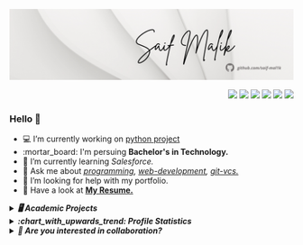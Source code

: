 <!-- ![Profile views](https://komarev.com/ghpvc/?username=saif-mal1k&label=total%20Profile%20Views%20&color=000000&style=plastic) -->
<!-- above image works by counting how many times address is called -->

<!-- visit this https://github.com/anuraghazra/github-readme-stats -->
<!-- visit this https://githubprofile.com/ -->


<a href="#"><img src="header.png"></a>

<!-- Social Media links -->
<p align="right">   
  <a href="mailto:saifmalik3300@gmail.com" target="_blank"><img src="https://img.shields.io/badge/-Email-0D1117?style=for-the-badge&logo=gmail&logoColor=F7F7F7"></a>
  <a href="https://www.linkedin.com/in/saifmalik" target="_blank"><img src="https://img.shields.io/badge/-LinkedIn-0D1117?style=for-the-badge&logo=linkedin&logoColor=F7F7F7"></a>
  <a href="https://www.kaggle.com/" target="_blank"><img src="https://img.shields.io/badge/kaggle-0D1117?style=for-the-badge&logo=kaggle&logoColor=F7F7F7"></a>
  <a href="https://www.youtube.com/" target="_blank"><img src="https://img.shields.io/badge/YouTube-0D1117?style=for-the-badge&logo=youtube&logoColor=F7F7F7"></a>
  <a href="https://www.medium.com/" target="_blank"><img src="https://img.shields.io/badge/-medium-0D1117?style=for-the-badge&logo=medium&logoColor=F7F7F7"></a>
  <a href="https://www.codeforces.com/" target="_blank"><img src="https://img.shields.io/badge/-Codeforces-0D1117?style=for-the-badge&logo=codeforces&logoColor=F7F7F7"></a>
  <!-- <a href="https://www.instagram.com/" target="_blank"><img src="https://img.shields.io/badge/-Instagram-0D1117?style=for-the-badge&logo=instagram&logoColor=F7F7F7"></a>
  <a href="https://www.twitter.com/" target="_blank"><img src="https://img.shields.io/badge/-Twitter-0D1117?style=for-the-badge&logo=twitter&logoColor=F7F7F7"></a>
  <a href="https://www.twitter.com/" target="_blank"><img src="https://img.shields.io/badge/-Codechef-0D1117?style=for-the-badge&logo=codechef&logoColor=F7F7F7"></a>
  <a href="https://www.twitter.com/" target="_blank"><img src="https://img.shields.io/badge/-Leetcode-0D1117?style=for-the-badge&logo=Leetcode&logoColor=F7F7F7"></a>
  <a href="https://www.twitter.com/" target="_blank"><img src="https://img.shields.io/badge/-Hackerearth-0D1117?style=for-the-badge&logo=hackerearth&logoColor=F7F7F7"></a>
  <a href="https://www.twitter.com/" target="_blank"><img src="https://img.shields.io/badge/Trailblazer-0D1117?style=for-the-badge&logo=trailblazer&logoColor=F7F7F7"></a> -->
</p> 

### Hello 👋 
<!--
<b>
<em>

</em>
</b>
-->

<div>
  <!--linked in profile badge-->
  <!--<img src="link.svg" align="right" width="400" alt="css-in-readme">-->
  <!--<img align="right" width="50%" src="https://github-readme-stats.vercel.app/api/top-langs?username=saif-mal1k&show_icons=true&langs_count=10&locale=en&layout=compact&theme=algolia&bg_color=0D1117&hide_border=true&title_color=05FFFF" height="200"/>-->
  <!--or codeforces graph-->
  
  <p align="left">
  <ul>
    <li>💻 I’m currently working on <a href="https://github.com/saif-mal1k/virtual-assistant" title="click to view"> python project </a></li>
    <li> :mortar_board: I'm persuing <b>Bachelor's in Technology.</b> </li>
    <li> 📖 I’m currently learning <em>Salesforce.</em></li>
    <li> 💬 Ask me about <em><a href="https://github.com/saif-mal1k/programming">programming</a>, <a href="https://github.com/saif-mal1k/web-development">web-development</a>, <a href="https://github.com/saif-mal1k/Git-VCS">git-vcs.</a></em> </li>
    <li> 🤔 I’m looking for help with my portfolio. </li>
    <li> 📝 Have a look at <a href="https://drive.google.com/saif-mal1k/saif-mal1k/blob/main/saif_malik.pdf" title="Download Resume"> <b>My Resume.</b> </a> </li>
  
  </ul>
  </p>
</div>



<!-- Projects i've completed -->
<!--
<details>
  <summary><b><em> 🖥️ Academic Projects </b></em></summary>
  <p>

<div align="center">
<table>
  <tr>
    <thead>
    <th>
      YEAR
    </th>
    <th>
      Project Repository
    </th>
    <th>
      Tool's Used
    </th>
    </thead>
  </tr>
  <tr>
    <td>
      2021
    </td>
    <td>
      <a href="https://github.com/saif-mal1k/virtual-assistant" >
      <img src="https://github-readme-stats.vercel.app/api/pin/?username=saif-mal1k&repo=virtual-assistant&bg_color=F7F7F7&hide_border=false&title_color=0859BC&text_color=000000&icon_color=0859BC">
       </a>
    </td>
    <td>
      <img src="https://img.shields.io/badge/-Python-black?style=flat-square&logo=python">
      <img src="https://img.shields.io/badge/-NumPy-black?style=flat-square&logo=numpy">
      <img src="https://img.shields.io/badge/-SQLite-black?style=flat-square&logo=sqlite">
      <img src="https://img.shields.io/badge/-Matplotlib-black?style=flat-square">
    </td>
  </tr>
  <tr>
    <td>
      2020
    </td>
    <td>
      <a href="github.com/saif-mal1k/" ><b> Project Name</b></a>
        <br><em> a smaller project description</em>
    </td>
    <td>
      <img src="https://img.shields.io/badge/-Java-black?style=flat-square&logo=java&logoColor=red"> 
      <img src="https://img.shields.io/badge/-Android%20Studio-black?style=flat-square&logo=androidstudio"> 
      <img src="https://img.shields.io/badge/-Firebase-black?style=flat-square&logo=firebase">
    </td>
  </tr>
  <tr>
    <td>
      2019
    </td>
    <td>
      <a href="github.com/saif-mal1k/" ><b> Project Name</b></a>
        <br><em> a smaller project description</em>
    </td>
    <td>
      <img src="https://img.shields.io/badge/-Unity3D-black?style=flat-square&logo=unity"> 
      <img src="https://img.shields.io/badge/-C%23-black?style=flat-square&logo=csharp">
    </td>
  </tr>
    <tr>
    <td>
      2018
    </td>
    <td>
      <a href="github.com/saif-mal1k/" ><b> Project Name</b></a>
        <br><em> a smaller project description</em>
    </td>
    <td>
      <img src="https://img.shields.io/badge/-Unity3D-black?style=flat-square&logo=unity"> 
      <img src="https://img.shields.io/badge/-C%23-black?style=flat-square&logo=csharp">
    </td>
  </tr>
</table>
</div>   
  </p>
</details>
-->

<!--
<details>
  <summary>
    <b> 💻 Top Repositories: </b>
  </summary>
<div align=center>

  &nbsp;
  
[![Repository Card](https://widget.realdeveloper.pro/api/card?user=saif-mal1k&repo=virtual-assistant&locale=en)](https://github.com/saif-mal1k/virtual-assistant)
[![Repository Card](https://widget.realdeveloper.pro/api/card?user=saif-mal1k&repo=programming&locale=en)](https://github.com/saif-mal1k/programming)
[![Repository Card](https://widget.realdeveloper.pro/api/card?user=saif-mal1k&repo=web-development&locale=en)](https://github.com/saif-mal1k/web-development)
</div>
</details>
-->









<!--
<p>
    
## **TECH STACK**
### ***web development***
-frontend    Html css javascript bootstrap
-backend     django node
-coding environment    vscode Git

### ***database***   
-Mongo DB mysql

### ***others***
-GraphQL JSON

### devops and cloud tools  
-Git

### data science
-Data Analytics
-Machine Learning
-Artificial Intelligence
</p>
-->    








<!-- Projects i've completed -->
<details>
  <summary><b><em> 🖥️ Academic Projects </b></em></summary>
  <p>

<div align="center">
<table>
  <tr>
    <thead>
    <th>
      YEAR
    </th>
    <th>
      Project Repository
    </th>
    <th>
      Tool's Used
    </th>
    </thead>
  </tr>
  <tr>
    <td>
      2021
    </td>
    <td>
      <a href="https://github.com/saif-mal1k/virtual-assistant" >
      <img src="https://github-readme-stats.vercel.app/api/pin/?username=saif-mal1k&repo=virtual-assistant&bg_color=F7F7F7&hide_border=false&title_color=0859BC&text_color=000000&icon_color=0859BC">
       </a>
    </td>
    <td>
      <img src="https://img.shields.io/badge/-Python-black?style=flat-square&logo=python">
      <img src="https://img.shields.io/badge/-NumPy-black?style=flat-square&logo=numpy">
      <img src="https://img.shields.io/badge/-SQLite-black?style=flat-square&logo=sqlite">
      <img src="https://img.shields.io/badge/-Matplotlib-black?style=flat-square">
    </td>
  </tr>
<!--  
  <tr>
    <td>
      2020
    </td>
    <td>
      <a href="github.com/saif-mal1k/" ><b> Project Name</b></a>
        <br><em> a smaller project description</em>
    </td>
    <td>
      <img src="https://img.shields.io/badge/-Java-black?style=flat-square&logo=java&logoColor=red"> 
      <img src="https://img.shields.io/badge/-Android%20Studio-black?style=flat-square&logo=androidstudio"> 
      <img src="https://img.shields.io/badge/-Firebase-black?style=flat-square&logo=firebase">
    </td>
  </tr>
  <tr>
    <td>
      2019
    </td>
    <td>
      <a href="github.com/saif-mal1k/" ><b> Project Name</b></a>
        <br><em> a smaller project description</em>
    </td>
    <td>
      <img src="https://img.shields.io/badge/-Unity3D-black?style=flat-square&logo=unity"> 
      <img src="https://img.shields.io/badge/-C%23-black?style=flat-square&logo=csharp">
    </td>
  </tr>
    <tr>
    <td>
      2018
    </td>
    <td>
      <a href="github.com/saif-mal1k/" ><b> Project Name</b></a>
        <br><em> a smaller project description</em>
    </td>
    <td>
      <img src="https://img.shields.io/badge/-Unity3D-black?style=flat-square&logo=unity"> 
      <img src="https://img.shields.io/badge/-C%23-black?style=flat-square&logo=csharp">
    </td>
  </tr>
-->
</table>
</div>   
  </p>
</details>






<!-- github stats -->
<details>
  <summary><b><em> :chart_with_upwards_trend: Profile Statistics</em></b></summary>
<div align="center">
   <div>
    <a href="#"><img alt="Saif Malik's Github Streak" src="http://github-readme-streak-stats.herokuapp.com?user=saif-mal1k&hide_border=true&date_format=M%20j%5B%2C%20Y%5D&background=F7F7F7&ring=0066FF&fire=FF6306&currStreakLabel=0066FF" height="200"/></a> 
    <a href="#"><img alt="Saif Malik's Github Stats" src="https://github-readme-stats.vercel.app/api?username=saif-mal1k&show_icons=true&include_all_commits=true&count_private=true&theme=react&hide_border=true&bg_color=F7F7F7&title_color=0066FF&icon_color=448FFF&text_color=000000" height="200"/></a>
    <a href="#"><img alt="Saif Malik's Top Languages" src="https://github-readme-stats.vercel.app/api/top-langs/?username=saif-mal1k&langs_count=10&layout=compact&theme=react&hide_border=true&bg_color=F7F7F7&title_color=0066FF&icon_color=0066FF&text_color=000000" height="200"/></a>
    <br/>
    <i><b>Note:</b> Top languages is only a metric of the languages my public code consists of and doesn't reflect experience or skill level.</i>
  </div>  
  <hr/>
  <div>
    <a href="#"><img alt="Saif Malik's Activity Graph" src="https://activity-graph.herokuapp.com/graph?username=saif-mal1k&custom_title=Saif%20Malik's%20Contribution%20Graph&bg_color=FFFFFF&color=000000&line=39FF14&point=000000&hide_border=true&area=true" /></a>
  </div> 
  <hr/>
</div>
</details>






<!-- Collaboration -->
<details>
  <summary><b><em> 🤝  Are you interested in collaboration? </b></em></summary>
  <p>

⚡ Fun fact: Currently I'm Working in collaboration with me 😅.  
  
   **I am always open to collaborating on projects and innovative ideas.**
   
   📫 Connect me via [e-mail](mailto:saifmalik3300@gmail.com): saifmalik3300@gmail.com
  </p>
</details>









  

 

